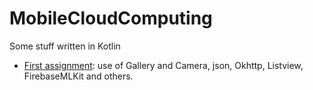 # MobileCloudComputing
Some stuff written in Kotlin
- [First assignment](./FirstAssignment): use of Gallery and Camera, json, Okhttp, Listview, FirebaseMLKit and others.
